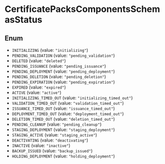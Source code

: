 # CertificatePacksComponentsSchemasStatus

## Enum

* `INITIALIZING` (value: `"initializing"`)
* `PENDING_VALIDATION` (value: `"pending_validation"`)
* `DELETED` (value: `"deleted"`)
* `PENDING_ISSUANCE` (value: `"pending_issuance"`)
* `PENDING_DEPLOYMENT` (value: `"pending_deployment"`)
* `PENDING_DELETION` (value: `"pending_deletion"`)
* `PENDING_EXPIRATION` (value: `"pending_expiration"`)
* `EXPIRED` (value: `"expired"`)
* `ACTIVE` (value: `"active"`)
* `INITIALIZING_TIMED_OUT` (value: `"initializing_timed_out"`)
* `VALIDATION_TIMED_OUT` (value: `"validation_timed_out"`)
* `ISSUANCE_TIMED_OUT` (value: `"issuance_timed_out"`)
* `DEPLOYMENT_TIMED_OUT` (value: `"deployment_timed_out"`)
* `DELETION_TIMED_OUT` (value: `"deletion_timed_out"`)
* `PENDING_CLEANUP` (value: `"pending_cleanup"`)
* `STAGING_DEPLOYMENT` (value: `"staging_deployment"`)
* `STAGING_ACTIVE` (value: `"staging_active"`)
* `DEACTIVATING` (value: `"deactivating"`)
* `INACTIVE` (value: `"inactive"`)
* `BACKUP_ISSUED` (value: `"backup_issued"`)
* `HOLDING_DEPLOYMENT` (value: `"holding_deployment"`)
